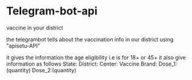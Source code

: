 # Telegram-bot-api
vaccine in your district 

the telegrambot tells about the vaccination info in our district using "apisetu-API"

it gives the information 
the age eligibility i.e is for 18+ or 45+
it also give information as follows
State:
District:
Center:
Vaccine Brand:
Dose_1:(quantity)
Dose_2:(quantity)
